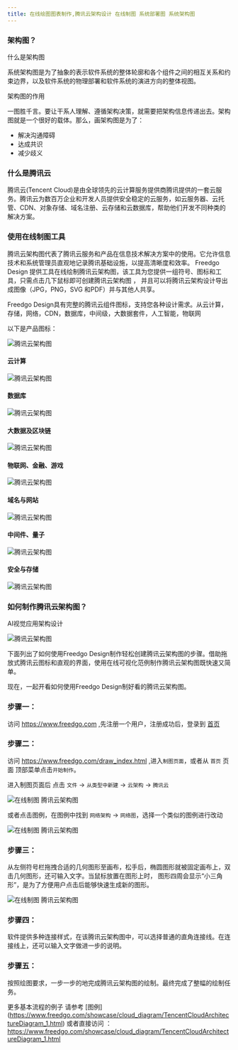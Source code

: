 ```yaml
---
title: 在线绘图图表制作,腾讯云架构设计 在线制图 系统部署图 系统架构图
---
```


### 架构图？

 什么是架构图

系统架构图是为了抽象的表示软件系统的整体轮廓和各个组件之间的相互关系和约束边界，以及软件系统的物理部署和软件系统的演进方向的整体视图。

 架构图的作用

一图胜千言。要让干系人理解、遵循架构决策，就需要把架构信息传递出去。架构图就是一个很好的载体。那么，画架构图是为了：

- 解决沟通障碍
- 达成共识
- 减少歧义

### 什么是腾讯云
腾讯云(Tencent Cloud)是由全球领先的云计算服务提供商腾讯提供的一套云服务。腾讯云为数百万企业和开发人员提供安全稳定的云服务，如云服务器、云托管、CDN、对象存储、域名注册、云存储和云数据库，帮助他们开发不同种类的解决方案。

### 使用在线制图工具

腾讯云架构图代表了腾讯云服务和产品在信息技术解决方案中的使用。它允许信息技术和系统管理员直观地记录腾讯基础设施，以提高清晰度和效率。
Freedgo Design 提供工具在线绘制腾讯云架构图，该工具为您提供一组符号、图标和工具，只需点击几下鼠标即可创建腾讯云架构图 ，
并且可以将腾讯云架构设计导出成图像（JPG，PNG，SVG 和PDF）并与其他人共享。


Freedgo Design具有完整的腾讯云组件图标，支持您各种设计需求。从云计算，存储，网络，CDN，数据库，中间级，大数据套件，人工智能，物联网

以下是产品图标：

![腾讯云架构图](https://www.freedgo.com/public/themes/freedgo/tencent/tencent3.png "腾讯云架构图")


#### 云计算


![腾讯云架构图](https://www.freedgo.com/public/themes/freedgo/tencent/tencent2.png "腾讯云架构图")

#### 数据库

![腾讯云架构图](https://www.freedgo.com/public/themes/freedgo/tencent/tencent3.png "腾讯云架构图")


#### 大数据及区块链

![腾讯云架构图](https://www.freedgo.com/public/themes/freedgo/tencent/tencent5.png "腾讯云架构图")

#### 物联网、金融、游戏

![腾讯云架构图](https://www.freedgo.com/public/themes/freedgo/tencent/tencent6.png "腾讯云架构图")

#### 域名与网站

![腾讯云架构图](https://www.freedgo.com/public/themes/freedgo/tencent/tencent7.png "腾讯云架构图")

#### 中间件、量子

![腾讯云架构图](https://www.freedgo.com/public/themes/freedgo/tencent/tencent8.png "腾讯云架构图")

#### 安全与存储

![腾讯云架构图](https://www.freedgo.com/public/themes/freedgo/tencent/tencent9.png "腾讯云架构图")

 

### 如何制作腾讯云架构图？

AI视觉应用架构设计

![腾讯云架构图](https://www.freedgo.com/public/themes/freedgo/tencent/tencent1.png "腾讯云架构图")


下面列出了如何使用Freedgo Design制作轻松创建腾讯云架构图的步骤。借助拖放式腾讯云图标和直观的界面，使用在线可视化范例制作腾讯云架构图既快速又简单。 

现在，一起开看如何使用Freedgo Design制好看的腾讯云架构图。

### 步骤一：

访问 https://www.freedgo.com ,先注册一个用户，注册成功后，登录到 [首页](https://www.freedgo.com)

### 步骤二：

访问 https://www.freedgo.com/draw_index.html ,进入`制图页面`，或者从 `首页` 页面 顶部菜单点击`开始制作`。

进入制图页面后 点击 `文件` -> `从类型中新建` -> `云架构` -> `腾讯云`

![在线制图 腾讯云架构图](https://www.freedgo.com/public/themes/freedgo/tencent/tencent10.png "在线制图 腾讯云架构图")


或者点击图例，在图例中找到 `网络架构` -> `网络图`，选择一个类似的图例进行改动

![在线制图 腾讯云架构图](https://www.freedgo.com/public/themes/freedgo/tencent/tencent11.png "在线制图 腾讯云架构图")

### 步骤三：

从左侧符号栏拖拽合适的几何图形至画布，松手后，椭圆图形就被固定画布上，双击几何图形，还可输入文字。当鼠标放置在图形上时，
图形四周会显示“小三角形”，是为了方便用户点击后能够快速生成新的图形。

![在线制图 腾讯云架构图](https://www.freedgo.com/public/themes/freedgo/tencent/tencent12.png "在线制图 腾讯云架构图") 

### 步骤四：

软件提供多种连接样式，在该腾讯云架构图中，可以选择普通的直角连接线。在连接线上，还可以输入文字做进一步的说明。 
 
### 步骤五：

按照绘图要求，一步一步的地完成腾讯云架构图的绘制。最终完成了整幅的绘制任务。 



更多基本流程的例子 请参考 [图例] (https://www.freedgo.com/showcase/cloud_diagram/TencentCloudArchitectureDiagram_1.html) 或者直接访问 ： https://www.freedgo.com/showcase/cloud_diagram/TencentCloudArchitectureDiagram_1.html

